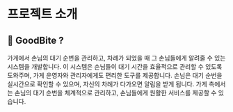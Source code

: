 # 프로젝트 소개

## 🧀 GoodBite ?

가게에서 손님의 대기 순번을 관리하고, 차례가 되었을 때 그 손님들에게 알려줄 수 있는 시스템을 개발합니다.
이 시스템은 손님들이 대기 시간을 효율적으로 관리할 수 있도록 도와주며, 가게 운영자와 관리자에게도 편리한 도구를 제공합니다.
손님은 대기 순번을 실시간으로 확인할 수 있으며, 자신의 차례가 다가오면 알림을 받게 됩니다.
가게 측에서는 손님의 대기 순번을 체계적으로 관리하고, 손님들에게 원활한 서비스를 제공할 수 있습니다.